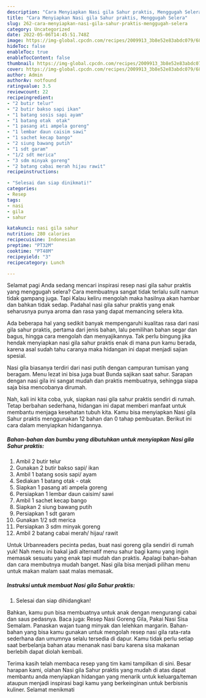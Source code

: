 ```yaml
---
description: "Cara Menyiapkan Nasi gila Sahur praktis, Menggugah Selera"
title: "Cara Menyiapkan Nasi gila Sahur praktis, Menggugah Selera"
slug: 262-cara-menyiapkan-nasi-gila-sahur-praktis-menggugah-selera
category: Uncategorized
date: 2022-05-06T14:45:51.748Z
image: https://img-global.cpcdn.com/recipes/2009913_3b8e52e83abdc079/680x482cq70/nasi-gila-sahur-praktis-foto-resep-utama.jpg
hideToc: false
enableToc: true
enableTocContent: false
thumbnail: https://img-global.cpcdn.com/recipes/2009913_3b8e52e83abdc079/680x482cq70/nasi-gila-sahur-praktis-foto-resep-utama.jpg
cover: https://img-global.cpcdn.com/recipes/2009913_3b8e52e83abdc079/680x482cq70/nasi-gila-sahur-praktis-foto-resep-utama.jpg
author: Admin
authorAv: notfound
ratingvalue: 3.5
reviewcount: 22
recipeingredient:
- "2 butir telur"
- "2 butir bakso sapi ikan"
- "1 batang sosis sapi ayam"
- "1 batang otak  otak"
- "1 pasang ati ampela goreng"
- "1 lembar daun caisim sawi"
- "1 sachet kecap bango"
- "2 siung bawang putih"
- "1 sdt garam"
- "1/2 sdt merica"
- "3 sdm minyak goreng"
- "2 batang cabai merah hijau rawit"
recipeinstructions:

- "Selesai dan siap dinikmati!"
categories:
- Resep
tags:
- nasi
- gila
- sahur

katakunci: nasi gila sahur 
nutrition: 280 calories
recipecuisine: Indonesian
preptime: "PT32M"
cooktime: "PT48M"
recipeyield: "3"
recipecategory: Lunch

---
```



Selamat pagi Anda sedang mencari inspirasi resep nasi gila sahur praktis yang menggugah selera? Cara membuatnya sangat tidak terlalu sulit namun tidak gampang juga. Tapi Kalau keliru mengolah maka hasilnya akan hambar dan bahkan tidak sedap. Padahal nasi gila sahur praktis yang enak seharusnya punya aroma dan rasa yang dapat memancing selera kita.


Ada beberapa hal yang sedikit banyak mempengaruhi kualitas rasa dari nasi gila sahur praktis, pertama dari jenis bahan, lalu pemilihan bahan segar dan bagus, hingga cara mengolah dan menyajikannya. Tak perlu bingung jika hendak menyiapkan nasi gila sahur praktis enak di mana pun kamu berada, karena asal sudah tahu caranya maka hidangan ini dapat menjadi sajian spesial.

Nasi gila biasanya terdiri dari nasi putih dengan campuran tumisan yang beragam. Menu lezat ini bisa juga buat Bunda sajikan saat sahur. Sarapan dengan nasi gila ini sangat mudah dan praktis membuatnya, sehingga siapa saja bisa mencobanya dirumah.


Nah, kali ini kita coba, yuk, siapkan nasi gila sahur praktis sendiri di rumah. Tetap berbahan sederhana, hidangan ini dapat memberi manfaat untuk membantu menjaga kesehatan tubuh kita. Kamu bisa menyiapkan Nasi gila Sahur praktis menggunakan 12 bahan dan 0 tahap pembuatan. Berikut ini cara dalam menyiapkan hidangannya.

<!--inarticleads1-->

##### Bahan-bahan dan bumbu yang dibutuhkan untuk menyiapkan Nasi gila Sahur praktis:

1. Ambil 2 butir telur
1. Gunakan 2 butir bakso sapi/ ikan
1. Ambil 1 batang sosis sapi/ ayam
1. Sediakan 1 batang otak - otak
1. Siapkan 1 pasang ati ampela goreng
1. Persiapkan 1 lembar daun caisim/ sawi
1. Ambil 1 sachet kecap bango
1. Siapkan 2 siung bawang putih
1. Persiapkan 1 sdt garam
1. Gunakan 1/2 sdt merica
1. Persiapkan 3 sdm minyak goreng
1. Ambil 2 batang cabai merah/ hijau/ rawit


Untuk Urbanreaders pecinta pedas, buat nasi goreng gila sendiri di rumah yuk! Nah menu ini bakal jadi alternatif menu sahur bagi kamu yang ingin memasak sesuatu yang enak tapi mudah dan praktis. Apalagi bahan-bahan dan cara membutnya mudah banget. Nasi gila bisa menjadi pilihan menu untuk makan malam saat malas memasak. 

<!--inarticleads2-->

##### Instruksi untuk membuat Nasi gila Sahur praktis:


1. Selesai dan siap dihidangkan!

Bahkan, kamu pun bisa membuatnya untuk anak dengan mengurangi cabai dan saus pedasnya. Baca juga: Resep Nasi Goreng Gila, Pakai Nasi Sisa Semalam. Panaskan wajan tuang minyak dan lelehkan margarin. Bahan-bahan yang bisa kamu gunakan untuk mengolah resep nasi gila rata-rata sederhana dan umumnya selalu tersedia di dapur. Kamu tidak perlu setiap saat berbelanja bahan atau menanak nasi baru karena sisa makanan berlebih dapat diolah kembali. 

Terima kasih telah membaca resep yang tim kami tampilkan di sini. Besar harapan kami, olahan Nasi gila Sahur praktis yang mudah di atas dapat membantu anda menyiapkan hidangan yang menarik untuk keluarga/teman ataupun menjadi inspirasi bagi kamu yang berkeinginan untuk berbisnis kuliner. Selamat menikmati
